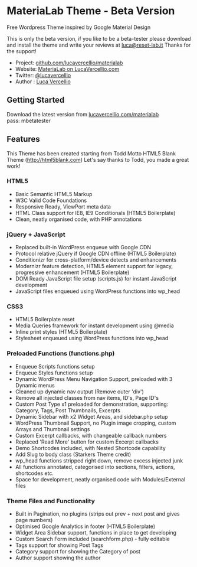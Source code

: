 # MateriaLab Theme - Beta Version

Free Wordpress Theme inspired by Google Material Design

This is only the beta version, if you like to be a beta-tester please download and install the theme and write your reviews at luca@reset-lab.it
Thanks for the support!

* Project: [github.com/lucavercellio/materialab](https://github.com/lucavercellio/materialab)
* Website: [MateriaLab on LucaVercellio.com](http://lucavercellio.com/materialab)
* Twitter: [@lucavercellio](http://twitter.com/lucavercellio)
* Author : [Luca Vercellio](http://lucavercellio.com)

## Getting Started

Download the latest version from [lucavercellio.com/materialab](http://lucavercellio.com/materialab)
<br />pass: mbetatester


## Features

This Theme has been created starting from Todd Motto HTML5 Blank Theme (http://html5blank.com)
Let's say thanks to Todd, you made a great work!

### HTML5
* Basic Semantic HTML5 Markup
* W3C Valid Code Foundations
* Responsive Ready, ViewPort meta data
* HTML Class support for IE8, IE9 Conditionals (HTML5 Boilerplate)
* Clean, neatly organised code, with PHP annotations

### jQuery + JavaScript
* Replaced built-in WordPress enqueue with Google CDN
* Protocol relative jQuery if Google CDN offline (HTML5 Boilerplate)
* Conditionizr for cross-platform/device detects and enhancements
* Modernizr feature detection, HTML5 element support for legacy, progressive enhancement (HTML5 Boilerplate)
* DOM Ready JavaScript file setup (scripts.js) for instant JavaScript development
* JavaScript files enqueued using WordPress functions into wp_head

### CSS3
* HTML5 Boilerplate reset
* Media Queries framework for instant development using @media
* Inline print styles (HTML5 Boilerplate)
* Stylesheet enqueued using WordPress functions into wp_head

### Preloaded Functions (functions.php)
* Enqueue Scripts functions setup
* Enqueue Styles functions setup
* Dynamic WordPress Menu Navigation Support, preloaded with 3 Dynamic menus
* Cleaned up dynamic nav output (Remove outer 'div')
* Remove all injected classes from nav items, ID's, Page ID's
* Custom Post Type x1 preloaded for demonstration, supporting: Category, Tags, Post Thumbnails, Excerpts
* Dynamic Sidebar with x2 Widget Areas, and sidebar.php setup
* WordPress Thumbnail Support, no Plugin image cropping, custom Arrays and Thumbnail settings
* Custom Excerpt callbacks, with changeable callback numbers
* Replaced 'Read More' button for custom Excerpt callbacks
* Demo Shortcodes included, with Nested Shortcode capability
* Add Slug to body class (Starkers Theme credit)
* wp_head functions stripped right down, remove excess injected junk
* All functions annotated, categorised into sections, filters, actions, shortcodes etc.
* Space for development, neatly organised code with Modules/External files

### Theme Files and Functionality
* Built in Pagination, no plugins (strips out prev + next post and gives page numbers)
* Optimised Google Analytics in footer (HTML5 Boilerplate)
* Widget Area Sidebar support, functions in place to get developing
* Custom Search Form included (searchform.php) - fully editable
* Tags support for showing Post Tags
* Category support for showing the Category of post
* Author support showing the author
